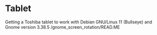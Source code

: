 # Tablet
Getting a Toshiba tablet to work with Debian GNU/Linux 11 (Bullseye) and Gnome version 3.38.5
/gnome_screen_rotation/READ.ME
